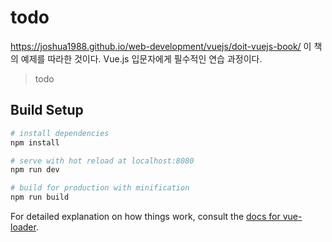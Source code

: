 # todo


https://joshua1988.github.io/web-development/vuejs/doit-vuejs-book/
이 책의 예제를 따라한 것이다.
Vue.js 입문자에게 필수적인 연습 과정이다.

> todo

## Build Setup

``` bash
# install dependencies
npm install

# serve with hot reload at localhost:8080
npm run dev

# build for production with minification
npm run build
```

For detailed explanation on how things work, consult the [docs for vue-loader](http://vuejs.github.io/vue-loader).

